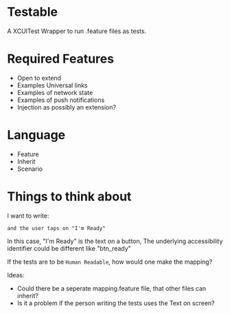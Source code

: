 # Testable

A XCUITest Wrapper to run .feature files as tests.

# Required Features

- Open to extend
- Examples Universal links
- Examples of network state
- Examples of push notifications
- Injection as possibly an extension?

# Language

- Feature
- Inherit
- Scenario



# Things to think about

I want to write:

```
and the user taps on "I'm Ready"
```

In this case, "I'm Ready" is the text on a button,
The underlying accessibility identifier could be different like "btn_ready"

If the tests are to be `Human Readable`, how would one make the mapping?

Ideas:
- Could there be a seperate mapping.feature file, that other files can inherit?
- Is it a problem if the person writing the tests uses the Text on screen?
